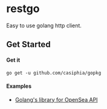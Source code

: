 # restgo

Easy to use golang http client.

## Get Started

#### Get it

```shell
go get -u github.com/casiphia/gopkg
```

#### Examples

- [Golang&#39;s library for OpenSea API](https://github.com/pinealctx/opensea-go)
